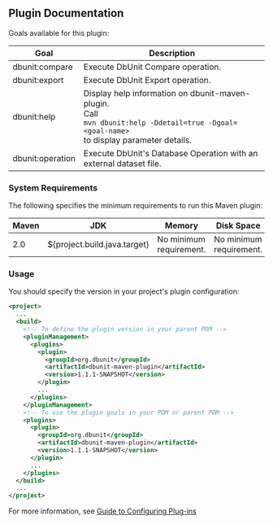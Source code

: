 ## Plugin Documentation

Goals available for this plugin:

| Goal | Description |
| ---- | ---- |
| dbunit:compare | Execute DbUnit Compare operation. |
| dbunit:export | Execute DbUnit Export operation. |
| dbunit:help | Display help information on dbunit-maven-plugin. <br/> Call <br/> `mvn dbunit:help -Ddetail=true -Dgoal=<goal-name>` <br/> to display parameter details. |
| dbunit:operation | Execute DbUnit's Database Operation with an external dataset file. |

### System Requirements

The following specifies the minimum requirements to run this Maven plugin:

| Maven | JDK | Memory | Disk Space |
| ---- | ---- | ---- | ---- |
| 2.0 | ${project.build.java.target} | No minimum requirement. | No minimum requirement. |

### Usage

You should specify the version in your project's plugin configuration:

```xml
<project>
  ...
  <build>
    <!-- To define the plugin version in your parent POM -->
    <pluginManagement>
      <plugins>
        <plugin>
          <groupId>org.dbunit</groupId>
          <artifactId>dbunit-maven-plugin</artifactId>
          <version>1.1.1-SNAPSHOT</version>
        </plugin>
        ...
      </plugins>
    </pluginManagement>
    <!-- To use the plugin goals in your POM or parent POM -->
    <plugins>
      <plugin>
        <groupId>org.dbunit</groupId>
        <artifactId>dbunit-maven-plugin</artifactId>
        <version>1.1.1-SNAPSHOT</version>
      </plugin>
      ...
    </plugins>
  </build>
  ...
</project>
```

For more information, see [Guide to Configuring Plug-ins]()
